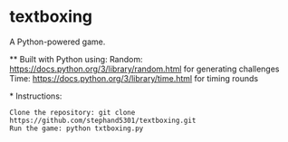 # textboxing
A Python-powered game.

**️ Built with Python using:
    Random: https://docs.python.org/3/library/random.html for generating challenges
    Time: https://docs.python.org/3/library/time.html for timing rounds

*️ Instructions:

    Clone the repository: git clone https://github.com/stephand5301/textboxing.git
    Run the game: python txtboxing.py
